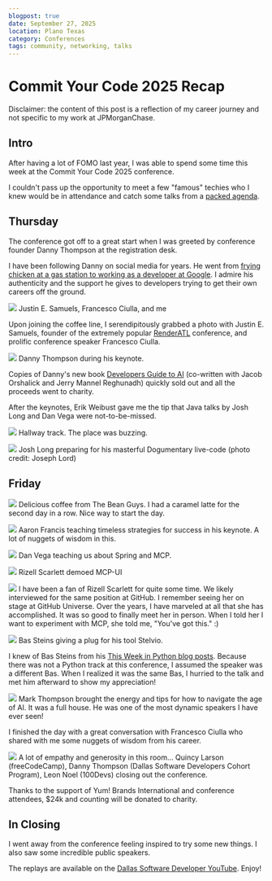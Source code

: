 ```yaml
---
blogpost: true
date: September 27, 2025
location: Plano Texas
category: Conferences
tags: community, networking, talks
---
```


# Commit Your Code 2025 Recap

Disclaimer: the content of this post is a reflection of my career journey and not specific to my work at JPMorganChase.

## Intro

After having a lot of FOMO last year, I was able to spend some time this week at the Commit Your Code 2025 conference. 

I couldn't pass up the opportunity to meet a few "famous" techies who I knew would be in attendance and catch some talks from a [packed agenda](https://www.commityourcode.com/agenda). 

## Thursday

The conference got off to a great start when I was greeted by conference founder Danny Thompson at the registration desk. 

I have been following Danny on social media for years. He went from [frying chicken at a gas station to working as a developer at Google](https://learntocodewith.me/podcast/from-frying-chicken-to-working-at-google-danny-thompson/). I admire his authenticity and the support he gives to developers trying to get their own careers off the ground. 

![](commit-your-code-2025-recap-images/justin-francesco-me.jpg)
Justin E. Samuels, Francesco Ciulla, and me

Upon joining the coffee line, I serendipitously grabbed a photo with Justin E. Samuels, founder of the extremely popular [RenderATL](https://www.renderatl.com/) conference, and prolific conference speaker Francesco Ciulla.  

![](commit-your-code-2025-recap-images/danny-thompson-keynote.jpg)
Danny Thompson during his keynote. 

Copies of Danny's new book [Developers Guide to AI](https://nostarch.com/developers-guide-to-AI) (co-written with Jacob Orshalick and Jerry Mannel Reghunadh) quickly sold out and all the proceeds went to charity. 

After the keynotes, Erik Weibust gave me the tip that Java talks by Josh Long and Dan Vega were not-to-be-missed. 

![](commit-your-code-2025-recap-images/hallway-track.jpg)
Hallway track. The place was buzzing. 

![](commit-your-code-2025-recap-images/josh-long.jpeg)
Josh Long preparing for his masterful Dogumentary live-code (photo credit: Joseph Lord)

## Friday

![](commit-your-code-2025-recap-images/the-bean-guys.jpg)
Delicious coffee from The Bean Guys. I had a caramel latte for the second day in a row. Nice way to start the day. 

![](commit-your-code-2025-recap-images/aaron-francis.jpg)
Aaron Francis teaching timeless strategies for success in his keynote. A lot of nuggets of wisdom in this.

![](commit-your-code-2025-recap-images/dan-vega.jpg)
Dan Vega teaching us about Spring and MCP. 

![](commit-your-code-2025-recap-images/rizell-scarlett.jpg)
Rizell Scarlett demoed MCP-UI

![](commit-your-code-2025-recap-images/me-and-rizell.jpg)
I have been a fan of Rizell Scarlett for quite some time. We likely interviewed for the same position at GitHub. I remember seeing her on stage at GitHub Universe. Over the years, I have marveled at all that she has accomplished. It was so good to finally meet her in person. When I told her I want to experiment with MCP, she told me, "You've got this." :) 

![](commit-your-code-2025-recap-images/bas-steins.jpg)
Bas Steins giving a plug for his tool Stelvio. 

I knew of Bas Steins from his [This Week in Python blog posts](https://bas.codes/). Because there was not a Python track at this conference, I assumed the speaker was a different Bas. When I realized it was the same Bas, I hurried to the talk and met him afterward to show my appreciation! 

![](commit-your-code-2025-recap-images/mark-thompson.jpg)
Mark Thompson brought the energy and tips for how to navigate the age of AI. It was a full house. He was one of the most dynamic speakers I have ever seen! 

I finished the day with a great conversation with Francesco Ciulla who shared with me some nuggets of wisdom from his career. 

![](commit-your-code-2025-recap-images/quincy-danny-leon.jpg)
A lot of empathy and generosity in this room... Quincy Larson (freeCodeCamp), Danny Thompson (Dallas Software Developers Cohort Program), Leon Noel (100Devs) closing out the conference. 

Thanks to the support of Yum! Brands International and conference attendees, $24k and counting will be donated to charity. 

## In Closing

I went away from the conference feeling inspired to try some new things. I also saw some incredible public speakers. 

The replays are available on the [Dallas Software Developer YouTube](https://www.youtube.com/@DallasSoftwareDevelopers). Enjoy! 
